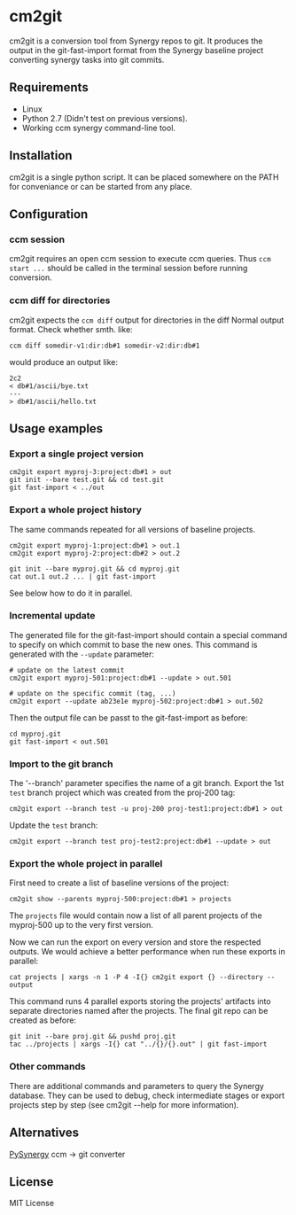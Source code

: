 cm2git
======

cm2git is a conversion tool from Synergy repos to git.
It produces the output in the git-fast-import format from the
Synergy baseline project converting synergy tasks into git
commits.


Requirements
------------

- Linux
- Python 2.7 (Didn't test on previous versions).
- Working ccm synergy command-line tool.


Installation
------------

cm2git is a single python script.  It can be placed somewhere
on the PATH for conveniance or can be started from any place.


Configuration
-------------

### ccm session

cm2git requires an open ccm session to execute ccm queries.
Thus `ccm start ...` should be called in the terminal session before
running conversion.


### ccm diff for directories

cm2git expects the `ccm diff` output for directories in the diff Normal
output format.  Check whether smth. like:

    ccm diff somedir-v1:dir:db#1 somedir-v2:dir:db#1

would produce an output like:

    2c2
    < db#1/ascii/bye.txt
    ---
    > db#1/ascii/hello.txt


Usage examples
--------------

### Export a single project version

    cm2git export myproj-3:project:db#1 > out
    git init --bare test.git && cd test.git
    git fast-import < ../out


### Export a whole project history
The same commands repeated for all versions of baseline projects.

    cm2git export myproj-1:project:db#1 > out.1
    cm2git export myproj-2:project:db#2 > out.2

    git init --bare myproj.git && cd myproj.git
    cat out.1 out.2 ... | git fast-import

See below how to do it in parallel.


### Incremental update
The generated file for the git-fast-import should contain a special command
to specify on which commit to base the new ones.  This command is generated
with the `--update` parameter:

    # update on the latest commit
    cm2git export myproj-501:project:db#1 --update > out.501

    # update on the specific commit (tag, ...)
    cm2git export --update ab23e1e myproj-502:project:db#1 > out.502

Then the output file can be passt to the git-fast-import as before:

    cd myproj.git
    git fast-import < out.501


### Import to the git branch
The '--branch' parameter specifies the name of a git branch.  Export the
1st `test` branch project which was created from the proj-200 tag:

    cm2git export --branch test -u proj-200 proj-test1:project:db#1 > out

Update the `test` branch:

    cm2git export --branch test proj-test2:project:db#1 --update > out


### Export the whole project in parallel
First need to create a list of baseline versions of the project:

    cm2git show --parents myproj-500:project:db#1 > projects

The `projects` file would contain now a list of all parent projects of the
myproj-500 up to the very first version.

Now we can run the export on every version and store the respected outputs.
We would achieve a better performance when run these exports in parallel:

    cat projects | xargs -n 1 -P 4 -I{} cm2git export {} --directory --output

This command runs 4 parallel exports storing the projects' artifacts into
separate directories named after the projects.
The final git repo can be created as before:

    git init --bare proj.git && pushd proj.git
    tac ../projects | xargs -I{} cat "../{}/{}.out" | git fast-import


### Other commands
There are additional commands and parameters to query the Synergy database.
They can be used to debug, check intermediate stages or export projects step
by step (see cm2git --help for more information).


Alternatives
------------

[PySynergy](https://github.com/emanuelez/PySynergy) ccm -> git converter


License
-------
MIT License
